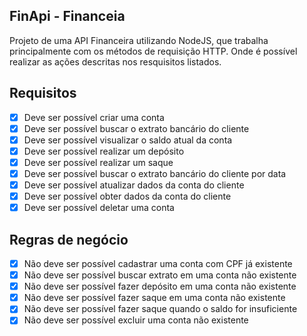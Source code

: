 ## FinApi - Financeia

Projeto de uma API Financeira utilizando NodeJS, que trabalha principalmente com os métodos de requisição HTTP. Onde é possível realizar as ações descritas nos resquisitos listados.

## Requisitos
- [x] Deve ser possível criar uma conta
- [x] Deve ser possível buscar o extrato bancário do cliente
- [x] Deve ser possível visualizar o saldo atual da conta
- [x] Deve ser possível realizar um depósito
- [x] Deve ser possível realizar um saque
- [x] Deve ser possível buscar o extrato bancário do cliente por data
- [x] Deve ser possível atualizar dados da conta do cliente
- [x] Deve ser possível obter dados da conta do cliente
- [x] Deve ser possível deletar uma conta

## Regras de negócio
- [x] Não deve ser possível cadastrar uma conta com CPF já existente
- [x] Não deve ser possível buscar extrato em uma conta não existente
- [x] Não deve ser possível fazer depósito em uma conta não existente
- [x] Não deve ser possível fazer saque em uma conta não existente
- [x] Não deve ser possível fazer saque quando o saldo for insuficiente
- [x] Não deve ser possível excluir uma conta não existente
